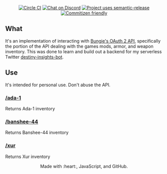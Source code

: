 <p align="center">
  <a href="https://circleci.com/gh/cujarrett/destiny-insights-backend/tree/main"><img alt="Circle CI" src="https://circleci.com/gh/cujarrett/destiny-insights-backend/tree/main.svg?style=svg"></a>
  <a href="https://discord.gg/jAA5U52"><img alt="Chat on Discord" src="https://img.shields.io/discord/460598989939802115?label=Discord"></a>
  <a href="https://github.com/semantic-release/semantic-release"><img alt="Project uses semantic-release" src="https://img.shields.io/badge/%20%20%F0%9F%93%A6%F0%9F%9A%80-semantic--release-e10079.svg"></a>
  <a href="http://commitizen.github.io/cz-cli/"><img alt="Commitizen friendly" src="https://img.shields.io/badge/commitizen-friendly-brightgreen.svg?"></a>
</p>

## What

It's an implementation of interacting with
[Bungie's OAuth 2 API](https://github.com/Bungie-net/api), specifically the
portion of the API dealing with the games mods, armor, and weapon inventory. This
was done to learn and build out a backend for my serverless Twitter
[destiny-insights-bot](https://github.com/cujarrett/destiny-insights-bot).

## Use

It's intended for personal use. Don't abuse the API.

### [/ada-1](https://api.destinyinsights.com/ada-1)

Returns Ada-1 inventory

### [/banshee-44](https://api.destinyinsights.com/banshee-44)

Returns Banshee-44 inventory

### [/xur](https://api.destinyinsights.com/xur)

Returns Xur inventory

<p align="center">
  Made with :heart:, JavaScript, and GitHub.
</p>
